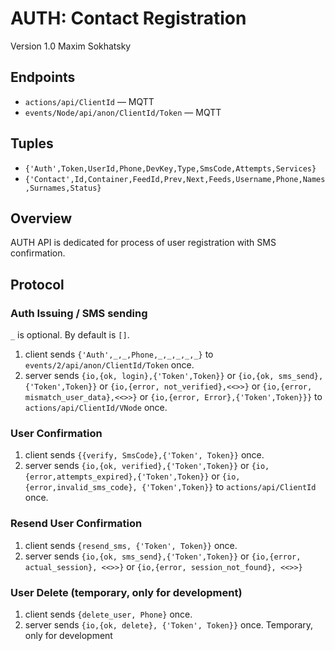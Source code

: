 AUTH: Contact Registration
==========================

Version 1.0 Maxim Sokhatsky

Endpoints
--------

* `actions/api/ClientId` — MQTT
* `events/Node/api/anon/ClientId/Token` — MQTT

Tuples
------

* `{'Auth',Token,UserId,Phone,DevKey,Type,SmsCode,Attempts,Services}`
* `{'Contact',Id,Container,FeedId,Prev,Next,Feeds,Username,Phone,Names,Surnames,Status}`

Overview
--------

AUTH API is dedicated for process of user registration with SMS confirmation.

Protocol
--------

### Auth Issuing / SMS sending

`_` is optional. By default is `[]`.
1. client sends `{'Auth',_,_,Phone,_,_,_,_,_}` to `events/2/api/anon/ClientId/Token` once.
2. server sends `{io,{ok, login},{'Token',Token}}`
             or `{io,{ok, sms_send},{'Token',Token}}`
             or `{io,{error, not_verified},<<>>}`
             or `{io,{error, mismatch_user_data},<<>>}`
             or `{io,{error, Error},{'Token',Token}}}`
             to `actions/api/ClientId/VNode` once.
                          

### User Confirmation

1. client sends `{{verify, SmsCode},{'Token', Token}}` once.
2. server sends `{io,{ok, verified},{'Token',Token}}`
             or `{io,{error,attempts_expired},{'Token',Token}}`
             or `{io,{error,invalid_sms_code}, {'Token',Token}}`
             to `actions/api/ClientId` once.

### Resend User Confirmation
1. client sends `{resend_sms, {'Token', Token}}` once.
2. server sends `{io,{ok, sms_send},{'Token',Token}}`
             or `{io,{error, actual_session}, <<>>}`
             or `{io,{error, session_not_found}, <<>>}`



### User Delete (temporary, only for development)

1. client sends `{delete_user, Phone}` once.
2. server sends `{io,{ok, delete}, {'Token', Token}}` once. Temporary, only for development
